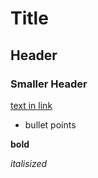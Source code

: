 # Title
## Header
### Smaller Header
[text in link](url-to-link.com)
- bullet points

**bold**

*italisized*